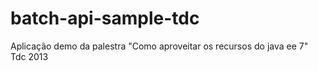 batch-api-sample-tdc
====================

Aplicação demo da palestra "Como aproveitar os recursos do java ee 7" Tdc 2013
